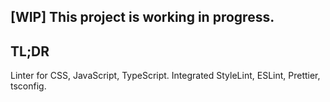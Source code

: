 ## [WIP] This project is working in progress.

## TL;DR

Linter for CSS, JavaScript, TypeScript. Integrated StyleLint, ESLint, Prettier, tsconfig.